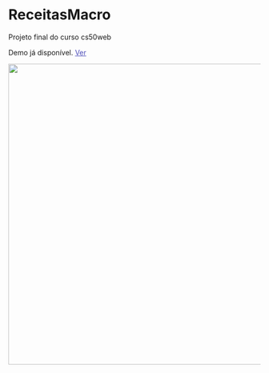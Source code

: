 # ReceitasMacro
Projeto final do curso cs50web


<p>Demo já disponível. <a style="color: #4d4Dba;" href="https://receitasmacro.herokuapp.com/">Ver</a></p>
<img style="width:600px;" src="https://live.staticflickr.com/65535/52014300543_48418b5e8d_h.jpg">